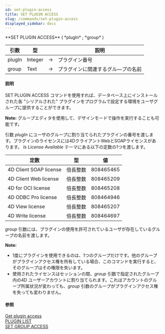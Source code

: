 ```yaml
---
id: set-plugin-access
title: SET PLUGIN ACCESS
slug: /commands/set-plugin-access
displayed_sidebar: docs
---
```


<!--REF #_command_.SET PLUGIN ACCESS.Syntax-->**SET PLUGIN ACCESS** ( *plugIn* ; *group* )<!-- END REF-->
<!--REF #_command_.SET PLUGIN ACCESS.Params-->
| 引数 | 型 |  | 説明 |
| --- | --- | --- | --- |
| plugIn | Integer | &#8594;  | プラグイン番号 |
| group | Text | &#8594;  | プラグインに関連するグル―プの名前 |

<!-- END REF-->

#### 説明 

<!--REF #_command_.SET PLUGIN ACCESS.Summary-->SET PLUGIN ACCESS コマンドを使用すれば、データベース上にインストールされた各 "シリアルされた" プラグインをプログラムで設定する環境をユーザグループに提供することができます。<!-- END REF-->

**Note:** グループエディタを使用して、デザインモードで操作を実行することも可能です。

引数 *plugIn* にユーザのグループに割り当てられたプラグインの番号を渡します。プラグインのライセンスには4DクライアントWebとSOAPライセンスがあります。 *Is License Available* テーマにある以下の定数の1つを渡します。

| 定数                     | 型    | 値         |
| ---------------------- | ---- | --------- |
| 4D Client SOAP license | 倍長整数 | 808465465 |
| 4D Client Web license  | 倍長整数 | 808465209 |
| 4D for OCI license     | 倍長整数 | 808465208 |
| 4D ODBC Pro license    | 倍長整数 | 808464946 |
| 4D View license        | 倍長整数 | 808465207 |
| 4D Write license       | 倍長整数 | 808464697 |

*group* 引数には、プラグインの使用を許可されているユーザが存在しているグループの名前を渡します。

**Note:** 

* 1度にプラグインを使用できるのは、1つのグループだけです。他のグループがプラグインアクセス権を所有している場合、このコマンドを実行すると、そのグループはその権限を失います。
* 使用されたライセンスはセッションの間、*group* 引数で指定されたグループ内の4D ユーザーアカウントに割り当てられます。これはアカウントのグループ所属状況が変わっても、*group* 引数のグループがプラグインアクセス権を失っても変わりません。

#### 参照 

[Get plugin access](get-plugin-access.md)  
[PLUGIN LIST](plugin-list.md)  
[SET GROUP ACCESS](set-group-access.md)  
